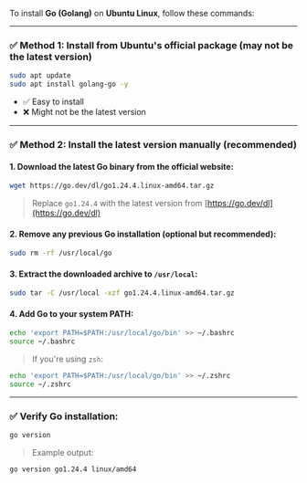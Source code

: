 To install **Go (Golang)** on **Ubuntu Linux**, follow these commands:

---

### ✅ Method 1: Install from Ubuntu's official package (may not be the latest version)

```bash
sudo apt update
sudo apt install golang-go -y
```

* ✅ Easy to install
* ❌ Might not be the latest version

---

### ✅ Method 2: Install the latest version manually (recommended)

#### 1. Download the latest Go binary from the official website:

```bash
wget https://go.dev/dl/go1.24.4.linux-amd64.tar.gz
```

> Replace `go1.24.4` with the latest version from [https://go.dev/dl](https://go.dev/dl)

#### 2. Remove any previous Go installation (optional but recommended):

```bash
sudo rm -rf /usr/local/go
```

#### 3. Extract the downloaded archive to `/usr/local`:

```bash
sudo tar -C /usr/local -xzf go1.24.4.linux-amd64.tar.gz
```

#### 4. Add Go to your system PATH:

```bash
echo 'export PATH=$PATH:/usr/local/go/bin' >> ~/.bashrc
source ~/.bashrc
```

> If you're using `zsh`:

```bash
echo 'export PATH=$PATH:/usr/local/go/bin' >> ~/.zshrc
source ~/.zshrc
```

---

### ✅ Verify Go installation:

```bash
go version
```

> Example output:

```
go version go1.24.4 linux/amd64
```
